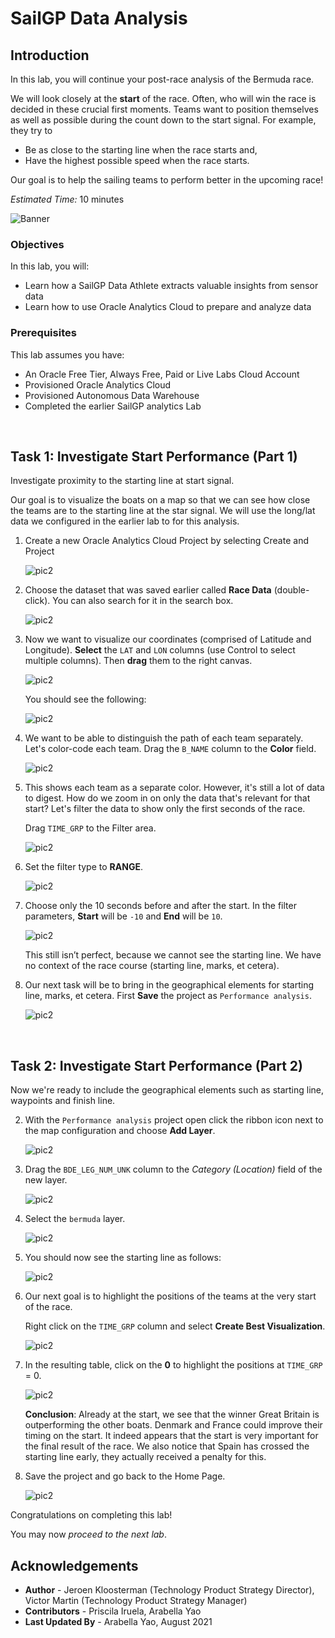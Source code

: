 # SailGP Data Analysis

## Introduction

In this lab, you will continue your post-race analysis of the Bermuda race.

We will look closely at the **start** of the race. Often, who will win the race is decided in these crucial first moments. Teams want to position themselves as well as possible during the count down to the start signal. For example, they try to

- Be as close to the starting line when the race starts and,
- Have the highest possible speed when the race starts.

Our goal is to help the sailing teams to perform better in the upcoming race!

_Estimated Time:_ 10 minutes

![Banner](images/banner.jpg)

### Objectives
In this lab, you will:

- Learn how a SailGP Data Athlete extracts valuable insights from sensor data
- Learn how to use Oracle Analytics Cloud to prepare and analyze data

### Prerequisites
This lab assumes you have:
- An Oracle Free Tier, Always Free, Paid or Live Labs Cloud Account
- Provisioned Oracle Analytics Cloud
- Provisioned Autonomous Data Warehouse
- Completed the earlier SailGP analytics Lab

<br />

## Task 1: Investigate Start Performance (Part 1)

<!--
To give you an impression, have a look at this video. You can see how teams are trying to get in the best possible position and with the highest speeds.

   [](youtube:Gdc_C6m2ke4)
-->

Investigate proximity to the starting line at start signal.

Our goal is to visualize the boats on a map so that we can see how close the teams are to the starting line at the star signal. We will use the long/lat data we configured in the earlier lab to for this analysis.

1. Create a new Oracle Analytics Cloud Project by selecting Create and Project

   ![pic2](images/createproject.jpg)

2. Choose the dataset that was saved earlier called **Race Data** (double-click). You can also search for it in the search box.

   ![pic2](images/racedataset.jpg)

3. Now we want to visualize our coordinates (comprised of Latitude and Longitude). **Select** the `LAT` and `LON` columns (use Control to select multiple columns). Then **drag** them to the right canvas.

   ![pic2](images/drag-latlon.png)

   You should see the following:

   ![pic2](images/first-map.png)

4. We want to be able to distinguish the path of each team separately. Let's color-code each team. Drag the `B_NAME` column to the **Color** field.

   ![pic2](images/drag-bname-color.png)

5. This shows each team as a separate color. However, it's still a lot of data to digest. How do we zoom in on only the data that's relevant for that start? Let's filter the data to show only the first seconds of the race.

   Drag `TIME_GRP` to the Filter area.

   ![pic2](images/drag-filter.png)

6. Set the filter type to **RANGE**.

   ![pic2](images/filter-range.png)

7. Choose only the 10 seconds before and after the start. In the filter parameters, **Start** will be `-10` and **End** will be `10`.

   ![pic2](images/start-seconds.png)

   This still isn’t perfect, because we cannot see the starting line. We have no context of the race course (starting line, marks, et cetera).

8. Our next task will be to bring in the geographical elements for starting line, marks, et cetera. First **Save** the project as `Performance analysis`.

   ![pic2](images/save-project3.png)

<!-- 9. Then, go back to the **Home Page**.

   ![pic2](images/to-homepage4.png)
-->
<br />

## Task 2: Investigate Start Performance (Part 2)

   Now we're ready to include the geographical elements such as starting line, waypoints and finish line.



2. With the `Performance analysis` project open click the ribbon icon next to the map configuration and choose **Add Layer**.

   ![pic2](images/add-layer.png)

3. Drag the `BDE_LEG_NUM_UNK` column to the _Category (Location)_ field of the new layer.

   ![pic2](images/drag-leg.png)

4. Select the `bermuda` layer.

   ![pic2](images/select-bermuda-map-layer.png)

5. You should now see the starting line as follows:

   ![pic2](images/starting-line.png)

6. Our next goal is to highlight the positions of the teams at the very start of the race.

	 Right click on the `TIME_GRP` column and select **Create Best Visualization**.

   ![pic2](images/time-grp-viz.png)

7. In the resulting table, click on the **0** to highlight the positions at `TIME_GRP` = 0.

   ![pic2](images/select-time-grp-0.png)

   **Conclusion**: Already at the start, we see that the winner Great Britain is outperforming the other boats. Denmark and France could improve their timing on the start.
	 It indeed appears that the start is very important for the final result of the race. We also notice that Spain has crossed the starting line early, they actually received a penalty for this.

9. Save the project and go back to the Home Page.

   ![pic2](images/save-project4.png)

<!--10. Bonus: Evaluate the speed of the teams at the very start of the race. Which teams have the highest speed? Which teams could try to improve their speed at the start in the next race?-->

Congratulations on completing this lab!

You may now *proceed to the next lab*.

## **Acknowledgements**
- **Author** - Jeroen Kloosterman (Technology Product Strategy Director), Victor Martin (Technology Product Strategy Manager)
- **Contributors** - Priscila Iruela, Arabella Yao
- **Last Updated By** - Arabella Yao, August 2021
